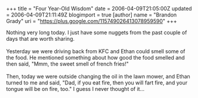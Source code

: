 +++
title = "Four Year-Old Wisdom"
date = 2006-04-09T21:05:00Z
updated = 2006-04-09T21:11:49Z
blogimport = true 
[author]
	name = "Brandon Grady"
	uri = "https://plus.google.com/115749026413078959590"
+++

Nothing very long today.  I just have some nuggets from the past couple of days that are worth sharing.<br /><br />Yesterday we were driving back from KFC and Ethan could smell some of the food.  He mentioned something about how good the food smelled and then said, "Mmm, the sweet smell of french fries!"<br /><br />Then, today we were outside changing the oil in the lawn mower, and Ethan turned to me and said, "Dad, if you eat fire, then you will fart fire, and your tongue will be on fire, too."  I guess I never thought of it...
